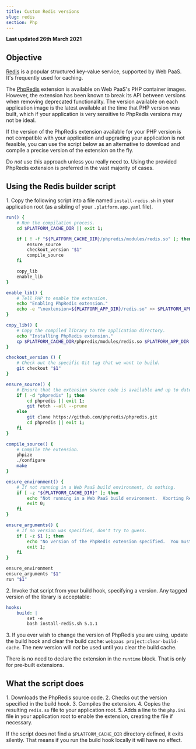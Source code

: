 ```yaml
---
title: Custom Redis versions
slug: redis
section: Php
---
```


**Last updated 26th March 2021**



## Objective  

[Redis](../../configuration-services/redis) is a popular structured key-value service, supported by Web PaaS.  It's frequently used for caching.

The [PhpRedis](https://github.com/phpredis/phpredis) extension is available on Web PaaS's PHP container images.  However, the extension has been known to break its API between versions when removing deprecated functionality.  The version available on each application image is the latest available at the time that PHP version was built, which if your application is very sensitive to PhpRedis versions may not be ideal.

If the version of the PhpRedis extension available for your PHP version is not compatible with your application and upgrading your application is not feasible, you can use the script below as an alternative to download and compile a precise version of the extension on the fly.

Do *not* use this approach unless you really need to.  Using the provided PhpRedis extension is preferred in the vast majority of cases.

## Using the Redis builder script

1\. Copy the following script into a file named `install-redis.sh` in your application root (as a sibling of your `.platform.app.yaml` file).

```bash
run() {
    # Run the compilation process.
    cd $PLATFORM_CACHE_DIR || exit 1;

    if [ ! -f "${PLATFORM_CACHE_DIR}/phpredis/modules/redis.so" ]; then
        ensure_source
        checkout_version "$1"
        compile_source
    fi

    copy_lib
    enable_lib
}

enable_lib() {
    # Tell PHP to enable the extension.
    echo "Enabling PhpRedis extension."
    echo -e "\nextension=${PLATFORM_APP_DIR}/redis.so" >> $PLATFORM_APP_DIR/php.ini
}

copy_lib() {
    # Copy the compiled library to the application directory.
    echo "Installing PhpRedis extension."
    cp $PLATFORM_CACHE_DIR/phpredis/modules/redis.so $PLATFORM_APP_DIR
}

checkout_version () {
    # Check out the specific Git tag that we want to build.
    git checkout "$1"
}

ensure_source() {
    # Ensure that the extension source code is available and up to date.
    if [ -d "phpredis" ]; then
        cd phpredis || exit 1;
        git fetch --all --prune
    else
        git clone https://github.com/phpredis/phpredis.git
        cd phpredis || exit 1;
    fi
}

compile_source() {
    # Compile the extension.
    phpize
    ./configure
    make
}

ensure_environment() {
    # If not running in a Web PaaS build environment, do nothing.
    if [ -z "${PLATFORM_CACHE_DIR}" ]; then
        echo "Not running in a Web PaaS build environment.  Aborting Redis installation."
        exit 0;
    fi
}

ensure_arguments() {
    # If no version was specified, don't try to guess.
    if [ -z $1 ]; then
        echo "No version of the PhpRedis extension specified.  You must specify a tagged version on the command line."
        exit 1;
    fi
}

ensure_environment
ensure_arguments "$1"
run "$1"
```

2\. Invoke that script from your build hook, specifying a version.  Any tagged version of the library is acceptable:

```yaml
hooks:
    build: |
        set -e
        bash install-redis.sh 5.1.1
```

3\. If you ever wish to change the version of PhpRedis you are using, update the build hook and clear the build cache: `webpaas project:clear-build-cache`.  The new version will *not* be used until you clear the build cache.

There is no need to declare the extension in the `runtime` block.  That is only for pre-built extensions.

## What the script does

1\. Downloads the PhpRedis source code.
2\. Checks out the version specified in the build hook.
3\. Compiles the extension.
4\. Copies the resulting `redis.so` file to your application root.
5\. Adds a line to the `php.ini` file in your application root to enable the extension, creating the file if necessary.

If the script does not find a `$PLATFORM_CACHE_DIR` directory defined, it exits silently.  That means if you run the build hook locally it will have no effect.
